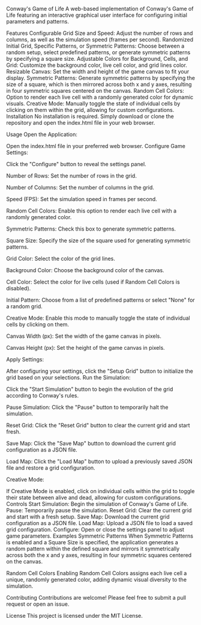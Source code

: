 Conway's Game of Life
A web-based implementation of Conway's Game of Life featuring an interactive graphical user interface for configuring initial parameters and patterns.

Features
Configurable Grid Size and Speed: Adjust the number of rows and columns, as well as the simulation speed (frames per second).
Randomized Initial Grid, Specific Patterns, or Symmetric Patterns: Choose between a random setup, select predefined patterns, or generate symmetric patterns by specifying a square size.
Adjustable Colors for Background, Cells, and Grid: Customize the background color, live cell color, and grid lines color.
Resizable Canvas: Set the width and height of the game canvas to fit your display.
Symmetric Patterns: Generate symmetric patterns by specifying the size of a square, which is then mirrored across both x and y axes, resulting in four symmetric squares centered on the canvas.
Random Cell Colors: Option to render each live cell with a randomly generated color for dynamic visuals.
Creative Mode: Manually toggle the state of individual cells by clicking on them within the grid, allowing for custom configurations.
Installation
No installation is required. Simply download or clone the repository and open the index.html file in your web browser.

Usage
Open the Application:

Open the index.html file in your preferred web browser.
Configure Game Settings:

Click the "Configure" button to reveal the settings panel.

Number of Rows: Set the number of rows in the grid.

Number of Columns: Set the number of columns in the grid.

Speed (FPS): Set the simulation speed in frames per second.

Random Cell Colors: Enable this option to render each live cell with a randomly generated color.

Symmetric Patterns: Check this box to generate symmetric patterns.

Square Size: Specify the size of the square used for generating symmetric patterns.

Grid Color: Select the color of the grid lines.

Background Color: Choose the background color of the canvas.

Cell Color: Select the color for live cells (used if Random Cell Colors is disabled).

Initial Pattern: Choose from a list of predefined patterns or select "None" for a random grid.

Creative Mode: Enable this mode to manually toggle the state of individual cells by clicking on them.

Canvas Width (px): Set the width of the game canvas in pixels.

Canvas Height (px): Set the height of the game canvas in pixels.

Apply Settings:

After configuring your settings, click the "Setup Grid" button to initialize the grid based on your selections.
Run the Simulation:

Click the "Start Simulation" button to begin the evolution of the grid according to Conway's rules.

Pause Simulation: Click the "Pause" button to temporarily halt the simulation.

Reset Grid: Click the "Reset Grid" button to clear the current grid and start fresh.

Save Map: Click the "Save Map" button to download the current grid configuration as a JSON file.

Load Map: Click the "Load Map" button to upload a previously saved JSON file and restore a grid configuration.

Creative Mode:

If Creative Mode is enabled, click on individual cells within the grid to toggle their state between alive and dead, allowing for custom configurations.
Controls
Start Simulation: Begin the simulation of Conway's Game of Life.
Pause: Temporarily pause the simulation.
Reset Grid: Clear the current grid and start with a fresh setup.
Save Map: Download the current grid configuration as a JSON file.
Load Map: Upload a JSON file to load a saved grid configuration.
Configure: Open or close the settings panel to adjust game parameters.
Examples
Symmetric Patterns
When Symmetric Patterns is enabled and a Square Size is specified, the application generates a random pattern within the defined square and mirrors it symmetrically across both the x and y axes, resulting in four symmetric squares centered on the canvas.

Random Cell Colors
Enabling Random Cell Colors assigns each live cell a unique, randomly generated color, adding dynamic visual diversity to the simulation.

Contributing
Contributions are welcome! Please feel free to submit a pull request or open an issue.

License
This project is licensed under the MIT License.
